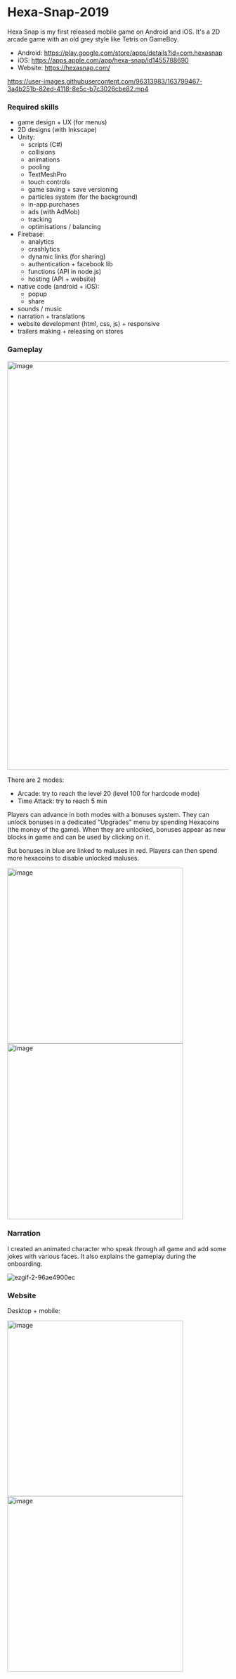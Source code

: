 # Hexa-Snap-2019

Hexa Snap is my first released mobile game on Android and iOS. 
It's a 2D arcade game with an old grey style like Tetris on GameBoy.

- Android: https://play.google.com/store/apps/details?id=com.hexasnap
- iOS: https://apps.apple.com/app/hexa-snap/id1455788690
- Website: https://hexasnap.com/

https://user-images.githubusercontent.com/96313983/163799467-3a4b251b-82ed-4118-8e5c-b7c3026cbe82.mp4


### Required skills

- game design + UX (for menus)
- 2D designs (with Inkscape)
- Unity:
	- scripts (C#)
	- collisions
	- animations
	- pooling
	- TextMeshPro
	- touch controls
	- game saving + save versioning
	- particles system (for the background)
	- in-app purchases
	- ads (with AdMob)
	- tracking
	- optimisations / balancing
- Firebase:
	- analytics
	- crashlytics
	- dynamic links (for sharing)
	- authentication + facebook lib
	- functions (API in node.js)
	- hosting (API + website)
- native code (android + iOS):
	- popup
	- share
- sounds / music
- narration + translations
- website development (html, css, js) + responsive
- trailers making + releasing on stores


### Gameplay

<img width="931" alt="image" src="https://user-images.githubusercontent.com/96313983/163806735-6c89c335-c453-425d-ae90-e0cec5ba0c31.png">


There are 2 modes:
- Arcade: try to reach the level 20 (level 100 for hardcode mode)
- Time Attack: try to reach 5 min

Players can advance in both modes with a bonuses system.
They can unlock bonuses in a dedicated "Upgrades" menu by spending Hexacoins (the money of the game).
When they are unlocked, bonuses appear as new blocks in game and can be used by clicking on it.

But bonuses in blue are linked to maluses in red.
Players can then spend more hexacoins to disable unlocked maluses.

<p>
<img height="400" alt="image" src="https://user-images.githubusercontent.com/96313983/163801552-239f08d3-b0b5-420f-971e-6f4990aa40c7.png">
<img height="400" alt="image" src="https://user-images.githubusercontent.com/96313983/163801557-5f73e7e8-3e52-4aeb-a40f-cef9af064464.png">
</p>


### Narration

I created an animated character who speak through all game and add some jokes with various faces.
It also explains the gameplay during the onboarding.

![ezgif-2-96ae4900ec](https://user-images.githubusercontent.com/96313983/163809110-3b8d47dd-edae-4f33-a1eb-80d176cbabf3.gif)


### Website

Desktop + mobile:
<p>
<img height="400" alt="image" src="https://user-images.githubusercontent.com/96313983/163798043-d23afffa-81ec-4545-a001-6186cafb6a97.png">
<img height="400" alt="image" src="https://user-images.githubusercontent.com/96313983/163798282-f56c974c-9e02-463d-9621-5a01cfa4c1a2.png">
</p>

